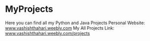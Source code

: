 # MyProjects
Here you can find all my Python and Java Projects
Personal Website: www.vashishthahari.weebly.com
My All Projects Link: www.vashishthahari.weebly.com/projects
